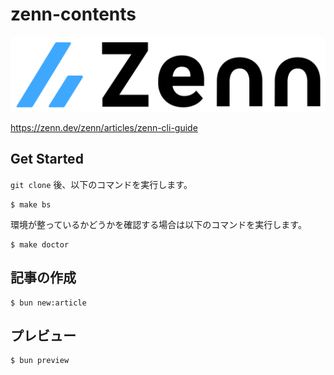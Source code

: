 # zenn-contents

<img src="docs/images/logo.png" alt="Zenn">

https://zenn.dev/zenn/articles/zenn-cli-guide

## Get Started

`git clone` 後、以下のコマンドを実行します。

```shell
$ make bs
```

環境が整っているかどうかを確認する場合は以下のコマンドを実行します。

```shell
$ make doctor
```

## 記事の作成

```shell
$ bun new:article
```

## プレビュー

```shell
$ bun preview
```
